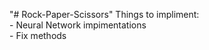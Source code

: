 "# Rock-Paper-Scissors" 
Things to impliment:  
    - Neural Network impimentations  
    - Fix methods  